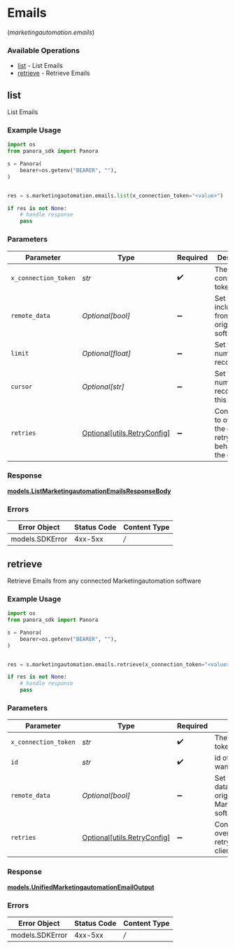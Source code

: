 # Emails
(*marketingautomation.emails*)

### Available Operations

* [list](#list) - List  Emails
* [retrieve](#retrieve) - Retrieve Emails

## list

List  Emails

### Example Usage

```python
import os
from panora_sdk import Panora

s = Panora(
    bearer=os.getenv("BEARER", ""),
)


res = s.marketingautomation.emails.list(x_connection_token="<value>")

if res is not None:
    # handle response
    pass

```

### Parameters

| Parameter                                                           | Type                                                                | Required                                                            | Description                                                         |
| ------------------------------------------------------------------- | ------------------------------------------------------------------- | ------------------------------------------------------------------- | ------------------------------------------------------------------- |
| `x_connection_token`                                                | *str*                                                               | :heavy_check_mark:                                                  | The connection token                                                |
| `remote_data`                                                       | *Optional[bool]*                                                    | :heavy_minus_sign:                                                  | Set to true to include data from the original software.             |
| `limit`                                                             | *Optional[float]*                                                   | :heavy_minus_sign:                                                  | Set to get the number of records.                                   |
| `cursor`                                                            | *Optional[str]*                                                     | :heavy_minus_sign:                                                  | Set to get the number of records after this cursor.                 |
| `retries`                                                           | [Optional[utils.RetryConfig]](../../models/utils/retryconfig.md)    | :heavy_minus_sign:                                                  | Configuration to override the default retry behavior of the client. |


### Response

**[models.ListMarketingautomationEmailsResponseBody](../../models/listmarketingautomationemailsresponsebody.md)**
### Errors

| Error Object    | Status Code     | Content Type    |
| --------------- | --------------- | --------------- |
| models.SDKError | 4xx-5xx         | */*             |

## retrieve

Retrieve Emails from any connected Marketingautomation software

### Example Usage

```python
import os
from panora_sdk import Panora

s = Panora(
    bearer=os.getenv("BEARER", ""),
)


res = s.marketingautomation.emails.retrieve(x_connection_token="<value>", id="<value>")

if res is not None:
    # handle response
    pass

```

### Parameters

| Parameter                                                                   | Type                                                                        | Required                                                                    | Description                                                                 |
| --------------------------------------------------------------------------- | --------------------------------------------------------------------------- | --------------------------------------------------------------------------- | --------------------------------------------------------------------------- |
| `x_connection_token`                                                        | *str*                                                                       | :heavy_check_mark:                                                          | The connection token                                                        |
| `id`                                                                        | *str*                                                                       | :heavy_check_mark:                                                          | id of the email you want to retrieve.                                       |
| `remote_data`                                                               | *Optional[bool]*                                                            | :heavy_minus_sign:                                                          | Set to true to include data from the original Marketingautomation software. |
| `retries`                                                                   | [Optional[utils.RetryConfig]](../../models/utils/retryconfig.md)            | :heavy_minus_sign:                                                          | Configuration to override the default retry behavior of the client.         |


### Response

**[models.UnifiedMarketingautomationEmailOutput](../../models/unifiedmarketingautomationemailoutput.md)**
### Errors

| Error Object    | Status Code     | Content Type    |
| --------------- | --------------- | --------------- |
| models.SDKError | 4xx-5xx         | */*             |
